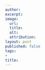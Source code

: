```yaml
---
author:
excerpt:
image:
  url:
  title:
  alt:
  attribution:
layout: post
published: false
tags:
-
title:
---
```

